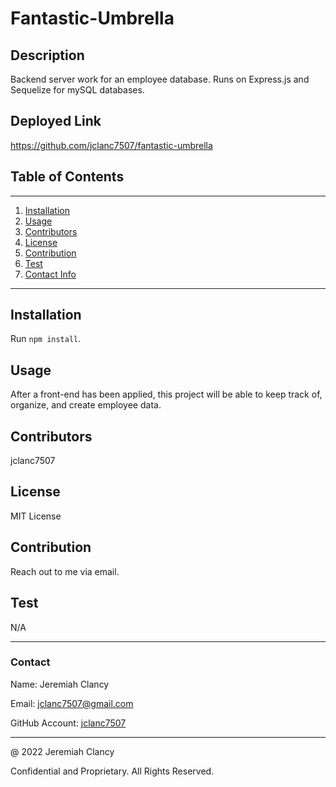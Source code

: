 # **Fantastic-Umbrella**

  ## Description

  Backend server work for an employee database. Runs on Express.js and Sequelize for mySQL databases.

  ## Deployed Link
  https://github.com/jclanc7507/fantastic-umbrella

  ## Table of Contents
----------------
1. [Installation](#installation)
2. [Usage](#usage)
3. [Contributors](#contributors)
4. [License](#license)
5. [Contribution](#contribution)
6. [Test](#test)
7. [Contact Info](#contact)
----------------

## Installation 
Run `npm install`.





## Usage
After a front-end has been applied, this project will be able to keep track of, organize, and create employee data.





## Contributors
jclanc7507





## License
MIT License





## Contribution
Reach out to me via email.





## Test
N/A

---

### Contact
Name: Jeremiah Clancy

Email: jclanc7507@gmail.com

GitHub Account: [jclanc7507](https://www.github.com/jclanc7507)

---
@ 2022 Jeremiah Clancy

Confidential and Proprietary. All Rights Reserved.

